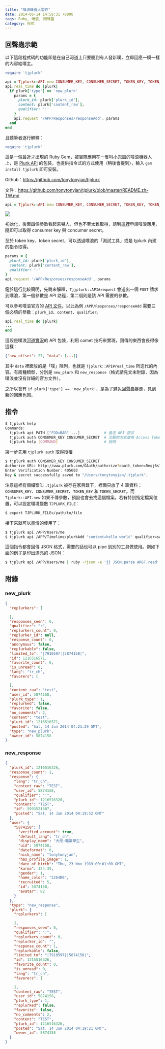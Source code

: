 ```yaml
---
title: "噗浪機器人製作"
date: 2014-06-14 14:58:31 +0800
tags: Ruby, 噗浪, 回聲蟲
category: 程式
---
```


## 回聲蟲示範

以下這段程式碼的功能即是在自己河道上只要聽到有人發新噗，立即回應一模一樣的內容給噗主。

```ruby
require 'tjplurk'

api = Tjplurk::API.new CONSUMER_KEY, CONSUMER_SECRET, TOKEN_KEY, TOKEN_SECRET
api.real_time do |plurk|
  if plurk['type'] == 'new_plurk'
    params = {
      plurk_id: plurk['plurk_id'],
      content: plurk['content_raw'],
      qualifier: ':'
    }
    api.request '/APP/Responses/responseAdd', params
  end
end
```

且聽筆者逐行解釋：

```ruby
require 'tjplurk'
```

這是一個最近才出現的 Ruby Gem，被實際應用在一隻叫[小兜蟲](http://dodo.brainana.com/)的噗浪機器人上，是 [Plurk API](http://www.plurk.com/API) 的包裝，也提供指令式的方式使用（稍後會提到），輸入 `gem install tjplurk` 即可安裝。

Github：https://github.com/tonytonyjan/tjplurk

文件：https://github.com/tonytonyjan/tjplurk/blob/master/README.zh-TW.md

```ruby
api = Tjplurk::API.new CONSUMER_KEY, CONSUMER_SECRET, TOKEN_KEY, TOKEN_SECRET
```

![](/images/plurk_app.png)

初始化，後面四個參數看起來嚇人，但也不至太難取得，請到[這裡](http://www.plurk.com/PlurkApp/)申請噗浪應用，隨即可以取得 consumer key 與 concumer secret。

至於 token key、token secret，可以透過噗浪的「測試工具」或是 tjplurk 內建的指令取得。

```ruby
params = {
  plurk_id: plurk['plurk_id'],
  content: plurk['content_raw'],
  qualifier: ':'
}
api.request '/APP/Responses/responseAdd', params
```

鑑於這行比較簡明，先跳來解釋，`Tjjplurk::API#request` 會送出一個 `POST` 請求到噗浪，第一個參數是 API 路徑，第二個則是該 API 需要的參數。

可以參考噗浪官方的 [API 文件](http://www.plurk.com/API#/APP/Responses/responseAdd)，以此為例 `/APP/Responses/responseAdd` 需要三個必填的參數：`plurk_id`、`content`、`qualifier`。

```ruby
api.real_time do |plurk|
...
end
```

這段是噗浪[河道實況](http://www.plurk.com/API#realtime)的 API 包裝，利用 comet 技巧來實現，回傳的東西會長得像這樣：

```json
{"new_offset": 27, "data": [...]} 
```

其中 `data` 裡面放的是「噗」陣列，也就是 `Tjplurk::API#real_time` 所迭代的內容。有兩種類型，分別是 `new_plurk` 和 `new_response`（格式請見文末附錄，因為噗浪並沒有詳細的官方文件）。

之所以會有 `if plurk['type'] == 'new_plurk'`，是為了避免回聲蟲暴走，見到新的回應也回。

## 指令

```bash
$ tjplurk help
Commands:
  tjplurk api PATH ["FOO=BAR" ...]           # 發送 API 請求
  tjplurk auth CONSUMER_KEY CONSUMER_SECRET  # 互動的方式取得 Access Token
  tjplurk help [COMMAND]                     # 說明
```

第一步先用 `tjplurk auth` 取得授權

```bash
$ tjplurk auth CONSUMER_KEY CONSUMER_SECRET
Authorize URL: http://www.plurk.com/OAuth/authorize?oauth_token=Reqj6s1zowzn
Enter Verification Number: 405603
Key & secret successfully saved to "/Users/tonytonyjan/.tjplurk".
```

注意這裡有個檔案叫 `.tjplurk` 被存在家目錄下，裡面只放了 4 筆資料：`CONSUMER_KEY`、`CONSUMER_SECRET`、`TOKEN_KEY` 和 `TOKEN_SECRET`。而 `Tjplurk::API.new` 如果不傳參數，預設也會去找這個檔案。若有特別指定檔案位置，可以設定環境變數 `TJPLURK_FILE`：

```bash
$ export TJPLURK_FILE=/path/to/file
```

接下來就可以盡情的使用了：

```bash
$ tjplurk api /APP/Users/me
$ tjplurk api /APP/Timeline/plurkAdd "content=hello world" qualifier=says
```

這個指令都會回傳 JSON 格式，需要的話也可以 pipe 到別的工具做使用。例如下面的例子是印出漂亮的 JSON：

```bash
$ tjplurk api /APP/Users/me | ruby -rjson -e 'jj JSON.parse ARGF.read'
```

## 附錄

### new_plurk

```json
{
  "replurkers": [

  ],
  "responses_seen": 0,
  "qualifier": ":",
  "replurkers_count": 0,
  "replurker_id": null,
  "response_count": 0,
  "anonymous": false,
  "replurkable": false,
  "limited_to": "|7910597||5874158|",
  "id": 1216516571,
  "favorite_count": 0,
  "is_unread": 0,
  "lang": "tr_ch",
  "favorers": [

  ],
  "content_raw": "test",
  "user_id": 5874158,
  "plurk_type": 1,
  "replurked": false,
  "favorite": false,
  "no_comments": 2,
  "content": "test",
  "plurk_id": 1216516571,
  "posted": "Sat, 14 Jun 2014 04:21:29 GMT",
  "type": "new_plurk",
  "owner_id": 5874158
}
```

### new_response

```json
{
  "plurk_id": 1216516326,
  "response_count": 1,
  "response": {
    "lang": "tr_ch",
    "content_raw": "TEST",
    "user_id": 5874158,
    "qualifier": ":",
    "plurk_id": 1216516326,
    "content": "TEST",
    "id": 5993521307,
    "posted": "Sat, 14 Jun 2014 04:19:52 GMT"
  },
  "user": {
    "5874158": {
      "verified_account": true,
      "default_lang": "tr_ch",
      "display_name": "大兜:職業學生",
      "uid": 5874158,
      "dateformat": 0,
      "nick_name": "tonytonyjan",
      "has_profile_image": 1,
      "date_of_birth": "Thu, 23 Nov 1989 00:01:00 GMT",
      "karma": 124.39,
      "gender": 1,
      "name_color": "2264D6",
      "recruited": 5,
      "id": 5874158,
      "avatar": 82
    }
  },
  "type": "new_response",
  "plurk": {
    "replurkers": [

    ],
    "responses_seen": 0,
    "qualifier": ":",
    "replurkers_count": 0,
    "replurker_id": "",
    "response_count": 1,
    "replurkable": false,
    "limited_to": "|7910597||5874158|",
    "id": 1216516326,
    "favorite_count": 0,
    "is_unread": 0,
    "lang": "tr_ch",
    "favorers": [

    ],
    "content_raw": "TEST",
    "user_id": 5874158,
    "plurk_type": 1,
    "replurked": false,
    "favorite": false,
    "no_comments": 2,
    "content": "TEST",
    "plurk_id": 1216516326,
    "posted": "Sat, 14 Jun 2014 04:19:21 GMT",
    "owner_id": 5874158
  }
}
```